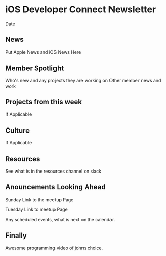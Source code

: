 # iOS Developer Connect Newsletter
Date



## News

Put Apple News and iOS News Here

## Member Spotlight

Who's new and any projects they are working on
Other member news and work


## Projects from this week

If Applicable

## Culture

If Applicable

## Resources

See what is in the resources channel on slack 

## Anouncements Looking Ahead

Sunday Link to the meetup Page 

Tuesday Link to meetup Page

Any scheduled events, what is next on the calendar. 

## Finally

Awesome programming video of johns choice. 
